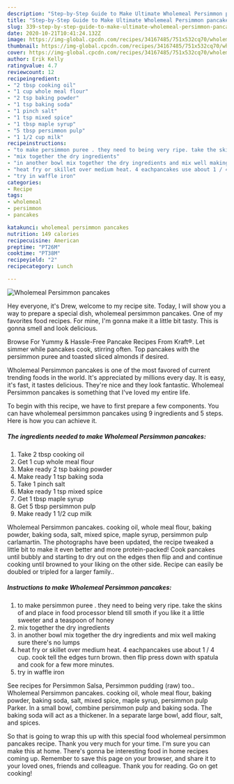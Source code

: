 ```yaml
---
description: "Step-by-Step Guide to Make Ultimate Wholemeal Persimmon pancakes"
title: "Step-by-Step Guide to Make Ultimate Wholemeal Persimmon pancakes"
slug: 339-step-by-step-guide-to-make-ultimate-wholemeal-persimmon-pancakes
date: 2020-10-21T10:41:24.132Z
image: https://img-global.cpcdn.com/recipes/34167485/751x532cq70/wholemeal-persimmon-pancakes-recipe-main-photo.jpg
thumbnail: https://img-global.cpcdn.com/recipes/34167485/751x532cq70/wholemeal-persimmon-pancakes-recipe-main-photo.jpg
cover: https://img-global.cpcdn.com/recipes/34167485/751x532cq70/wholemeal-persimmon-pancakes-recipe-main-photo.jpg
author: Erik Kelly
ratingvalue: 4.7
reviewcount: 12
recipeingredient:
- "2 tbsp cooking oil"
- "1 cup whole meal flour"
- "2 tsp baking powder"
- "1 tsp baking soda"
- "1 pinch salt"
- "1 tsp mixed spice"
- "1 tbsp maple syrup"
- "5 tbsp persimmon pulp"
- "1 1/2 cup milk"
recipeinstructions:
- "to make persimmon puree . they need to being very ripe. take the skins of and place in food processor blend till smoth if you like it a little sweeter and a teaspoon of honey"
- "mix together the dry ingredients"
- "in another bowl mix together the dry ingredients and mix well making sure there&#39;s no lumps"
- "heat fry or skillet over medium heat. 4 eachpancakes use about 1 / 4 cup. cook tell the edges turn brown. then flip press down with spatula and cook for a few more minutes."
- "try in waffle iron"
categories:
- Recipe
tags:
- wholemeal
- persimmon
- pancakes

katakunci: wholemeal persimmon pancakes 
nutrition: 149 calories
recipecuisine: American
preptime: "PT26M"
cooktime: "PT38M"
recipeyield: "2"
recipecategory: Lunch

---
```



![Wholemeal Persimmon pancakes](https://img-global.cpcdn.com/recipes/34167485/751x532cq70/wholemeal-persimmon-pancakes-recipe-main-photo.jpg)

Hey everyone, it's Drew, welcome to my recipe site. Today, I will show you a way to prepare a special dish, wholemeal persimmon pancakes. One of my favorites food recipes. For mine, I'm gonna make it a little bit tasty. This is gonna smell and look delicious.

Browse For Yummy &amp; Hassle-Free Pancake Recipes From Kraft®. Let simmer while pancakes cook, stirring often. Top pancakes with the persimmon puree and toasted sliced almonds if desired.

Wholemeal Persimmon pancakes is one of the most favored of current trending foods in the world. It's appreciated by millions every day. It is easy, it's fast, it tastes delicious. They're nice and they look fantastic. Wholemeal Persimmon pancakes is something that I've loved my entire life.


To begin with this recipe, we have to first prepare a few components. You can have wholemeal persimmon pancakes using 9 ingredients and 5 steps. Here is how you can achieve it.

<!--inarticleads1-->

##### The ingredients needed to make Wholemeal Persimmon pancakes:

1. Take 2 tbsp cooking oil
1. Get 1 cup whole meal flour
1. Make ready 2 tsp baking powder
1. Make ready 1 tsp baking soda
1. Take 1 pinch salt
1. Make ready 1 tsp mixed spice
1. Get 1 tbsp maple syrup
1. Get 5 tbsp persimmon pulp
1. Make ready 1 1/2 cup milk


Wholemeal Persimmon pancakes. cooking oil, whole meal flour, baking powder, baking soda, salt, mixed spice, maple syrup, persimmon pulp carlamartin. The photographs have been updated, the recipe tweaked a little bit to make it even better and more protein-packed! Cook pancakes until bubbly and starting to dry out on the edges then flip and and continue cooking until browned to your liking on the other side. Recipe can easily be doubled or tripled for a larger family.. 

<!--inarticleads2-->

##### Instructions to make Wholemeal Persimmon pancakes:

1. to make persimmon puree . they need to being very ripe. take the skins of and place in food processor blend till smoth if you like it a little sweeter and a teaspoon of honey
1. mix together the dry ingredients
1. in another bowl mix together the dry ingredients and mix well making sure there&#39;s no lumps
1. heat fry or skillet over medium heat. 4 eachpancakes use about 1 / 4 cup. cook tell the edges turn brown. then flip press down with spatula and cook for a few more minutes.
1. try in waffle iron


See recipes for Persimmon Salsa, Persimmon pudding (raw) too.. Wholemeal Persimmon pancakes. cooking oil, whole meal flour, baking powder, baking soda, salt, mixed spice, maple syrup, persimmon pulp Parker. In a small bowl, combine persimmon pulp and baking soda. The baking soda will act as a thickener. In a separate large bowl, add flour, salt, and spices. 

So that is going to wrap this up with this special food wholemeal persimmon pancakes recipe. Thank you very much for your time. I'm sure you can make this at home. There's gonna be interesting food in home recipes coming up. Remember to save this page on your browser, and share it to your loved ones, friends and colleague. Thank you for reading. Go on get cooking!
